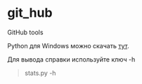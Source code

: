 # git_hub
GitHub tools

Python для Windows можно скачать [тут](https://www.python.org/downloads/windows/).

Для вывода справки используйте ключ -h
> stats.py -h
